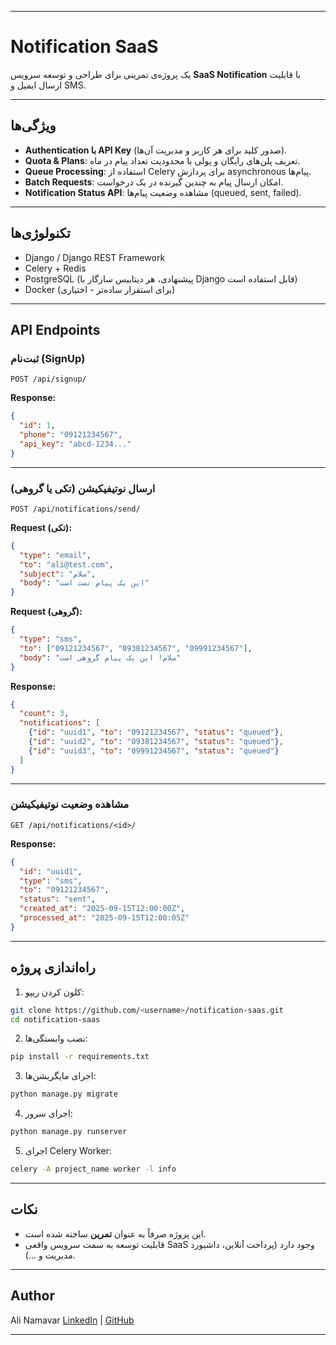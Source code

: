 
---

# Notification SaaS 

یک پروژه‌ی تمرینی برای طراحی و توسعه سرویس **SaaS Notification** با قابلیت ارسال ایمیل و SMS.

---

## ویژگی‌ها

* **Authentication با API Key** (صدور کلید برای هر کاربر و مدیریت آن‌ها).
* **Quota & Plans**: تعریف پلن‌های رایگان و پولی با محدودیت تعداد پیام در ماه.
* **Queue Processing**: استفاده از Celery برای پردازش asynchronous پیام‌ها.
* **Batch Requests**: امکان ارسال پیام به چندین گیرنده در یک درخواست.
* **Notification Status API**: مشاهده وضعیت پیام‌ها (queued, sent, failed).

---

##  تکنولوژی‌ها

* Django / Django REST Framework
* Celery + Redis
* PostgreSQL (پیشنهادی، هر دیتابیس سازگار با Django قابل استفاده است)
* Docker (برای استقرار ساده‌تر - اختیاری)

---

##  API Endpoints

### ثبت‌نام (SignUp)

```http
POST /api/signup/
```

**Response:**

```json
{
  "id": 1,
  "phone": "09121234567",
  "api_key": "abcd-1234..."
}
```

---

### ارسال نوتیفیکیشن (تکی یا گروهی)

```http
POST /api/notifications/send/
```

**Request (تکی):**

```json
{
  "type": "email",
  "to": "ali@test.com",
  "subject": "سلام",
  "body": "این یک پیام تست است"
}
```

**Request (گروهی):**

```json
{
  "type": "sms",
  "to": ["09121234567", "09381234567", "09991234567"],
  "body": "سلام! این یک پیام گروهی است"
}
```

**Response:**

```json
{
  "count": 3,
  "notifications": [
    {"id": "uuid1", "to": "09121234567", "status": "queued"},
    {"id": "uuid2", "to": "09381234567", "status": "queued"},
    {"id": "uuid3", "to": "09991234567", "status": "queued"}
  ]
}
```

---

### مشاهده وضعیت نوتیفیکیشن

```http
GET /api/notifications/<id>/
```

**Response:**

```json
{
  "id": "uuid1",
  "type": "sms",
  "to": "09121234567",
  "status": "sent",
  "created_at": "2025-09-15T12:00:00Z",
  "processed_at": "2025-09-15T12:00:05Z"
}
```

---

## راه‌اندازی پروژه

1. کلون کردن ریپو:

```bash
git clone https://github.com/<username>/notification-saas.git
cd notification-saas
```

2. نصب وابستگی‌ها:

```bash
pip install -r requirements.txt
```

3. اجرای مایگریشن‌ها:

```bash
python manage.py migrate
```

4. اجرای سرور:

```bash
python manage.py runserver
```

5. اجرای Celery Worker:

```bash
celery -A project_name worker -l info
```

---

##  نکات

* این پروژه صرفاً به عنوان **تمرین** ساخته شده است.
* قابلیت توسعه به سمت سرویس واقعی SaaS وجود دارد (پرداخت آنلاین، داشبورد مدیریت و ...).

---

##  Author

Ali Namavar
[LinkedIn](https://www.linkedin.com/in/ali-namavar-5ba701289/) | [GitHub](https://github.com/AliNamavar)

---


